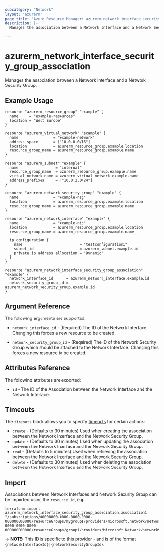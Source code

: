 ```yaml
---
subcategory: "Network"
layout: "azurerm"
page_title: "Azure Resource Manager: azurerm_network_interface_security_group_association"
description: |-
  Manages the association between a Network Interface and a Network Security Group.

---
```


# azurerm_network_interface_security_group_association

Manages the association between a Network Interface and a Network Security Group.

## Example Usage

```hcl
resource "azurerm_resource_group" "example" {
  name     = "example-resources"
  location = "West Europe"
}

resource "azurerm_virtual_network" "example" {
  name                = "example-network"
  address_space       = ["10.0.0.0/16"]
  location            = azurerm_resource_group.example.location
  resource_group_name = azurerm_resource_group.example.name
}

resource "azurerm_subnet" "example" {
  name                 = "internal"
  resource_group_name  = azurerm_resource_group.example.name
  virtual_network_name = azurerm_virtual_network.example.name
  address_prefixes     = ["10.0.2.0/24"]
}

resource "azurerm_network_security_group" "example" {
  name                = "example-nsg"
  location            = azurerm_resource_group.example.location
  resource_group_name = azurerm_resource_group.example.name
}

resource "azurerm_network_interface" "example" {
  name                = "example-nic"
  location            = azurerm_resource_group.example.location
  resource_group_name = azurerm_resource_group.example.name

  ip_configuration {
    name                          = "testconfiguration1"
    subnet_id                     = azurerm_subnet.example.id
    private_ip_address_allocation = "Dynamic"
  }
}

resource "azurerm_network_interface_security_group_association" "example" {
  network_interface_id      = azurerm_network_interface.example.id
  network_security_group_id = azurerm_network_security_group.example.id
}
```

## Argument Reference

The following arguments are supported:

* `network_interface_id` - (Required) The ID of the Network Interface. Changing this forces a new resource to be created.

* `network_security_group_id` - (Required) The ID of the Network Security Group which should be attached to the Network Interface. Changing this forces a new resource to be created.

## Attributes Reference

The following attributes are exported:

* `id` - The ID of the Association between the Network Interface and the Network Interface.

## Timeouts

The `timeouts` block allows you to specify [timeouts](https://www.terraform.io/language/resources/syntax#operation-timeouts) for certain actions:

* `create` - (Defaults to 30 minutes) Used when creating the association between the Network Interface and the Network Security Group.
* `update` - (Defaults to 30 minutes) Used when updating the association between the Network Interface and the Network Security Group.
* `read` - (Defaults to 5 minutes) Used when retrieving the association between the Network Interface and the Network Security Group.
* `delete` - (Defaults to 30 minutes) Used when deleting the association between the Network Interface and the Network Security Group.

## Import

Associations between Network Interfaces and Network Security Group can be imported using the `resource id`, e.g.

```shell
terraform import azurerm_network_interface_security_group_association.association1 "/subscriptions/00000000-0000-0000-0000-000000000000/resourceGroups/mygroup1/providers/microsoft.network/networkInterfaces/example|/subscriptions/00000000-0000-0000-0000-000000000000/resourceGroups/group1/providers/Microsoft.Network/networkSecurityGroups/group1"
```

-> **NOTE:** This ID is specific to this provider - and is of the format `{networkInterfaceId}|{networkSecurityGroupId}`.
